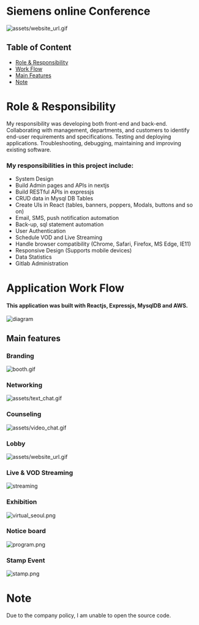 # Siemens online Conference
![assets/website_url.gif](assets/website_url.gif)
## Table of Content

<!-- - [Role & Responsibility](#Role--Responsibility)
- [Work Flow](#Application-Work-Flow)
- [Demo](#Demo)
- [Project Description](#Project-Description)
- [Main Features](#Main-features)
- [Achievement](#Achievement)
- [Note](#note) -->

- [Role & Responsibility](#Role--Responsibility)
- [Work Flow](#Application-Work-Flow)
- [Main Features](#Main-features)
- [Note](#note)

# Role & Responsibility

My responsibility was developing both front-end and back-end. Collaborating with management, departments, and customers to identify end-user requirements and specifications. Testing and deploying applications. Troubleshooting, debugging, maintaining and improving existing software.

### My responsibilities in this project include:

- System Design
- Build Admin pages and APIs in nextjs
- Build RESTful APIs in expressjs
- CRUD data in Mysql DB Tables
- Create UIs in React (tables, banners, poppers, Modals, buttons and so on)
- Email, SMS, push notification automation
- Back-up, sql statement automation
- User Authentication
- Schedule VOD and Live Streaming
- Handle browser compatibility (Chrome, Safari, Firefox, MS Edge, IE11)
- Responsive Design (Supports mobile devices)
- Data Statistics
- Gitlab Administration
<!-- - Implement Video chat
- Implement Text chat -->
<!-- - Help Center embedding & Technical Support during the event -->


# Application Work Flow

#### This application was built with Reactjs, Expressjs, MysqlDB and AWS.

![diagram](assets/diagram.png)

<!-- # Demo

### Website URL

#### [Website URL](http://virtualseoul.or.kr/)

[![website url](assets/website_url.gif)](https://www.youtube.com/watch?v=ksBnRT1f2Ak&t=2s)

While we always allow access to this website, we have closed most of its features since it is not the period of the Event.

### Recording

- [Seoul Map](https://www.youtube.com/watch?v=6EdqKznxncA)
- [LIVE Streaming demo](https://www.youtube.com/watch?v=a9wX4MSkSyg)
- [Video Chat](https://www.youtube.com/watch?v=edzgNn5f5yQ) -->

<!-- # Project Description

This web application was used for the Online Conference held by [Siemens](https://www.siemens.com/global/en.html), Multinational corporation headquartered in Munich, Germany.

- Logged users per day: 2,000 ~ 3,000
- Accessed in: 5 countries
- Accessed by: Desktop, Mobile device, Labtop, Tablet
- Accessed on: Chrome, IE, Firefox, Safari, Edge -->

## Main features

### Branding

![booth.gif](assets/booth.gif)

### Networking

![assets/text_chat.gif](assets/text_chat.gif)

### Counseling

![assets/video_chat.gif](assets/video_chat.gif)

### Lobby

![assets/website_url.gif](assets/website_url.gif)

### Live & VOD Streaming

![streaming](assets/live_streaming.gif)

### Exhibition

![virtual_seoul.png](assets/exhibition.png)

### Notice board

![program.png](assets/program.png)

### Stamp Event

![stamp.png](assets/stamp.png)

<!--
### This application feels like a real event and offers almost all features that offline events do. -->

<!--

# Achievement

### I've become familiar with Linux terminal.

### I learned how to talk to client, manage schedule and datas -->
<!--
## This project motivated me to build a reactjs open-source library

[Link To My Crontab library](https://www.npmjs.com/package/reactjs-crontab)

I realised building a crontab (scheduling jobs) is quite tedious and difficult to test. This motivated me to create a node open-source package, which allows you to easily build a crontab functionality. I created this package entirely on my own. There is an average of approximately 300 weekly downloads.
-->
# Note

Due to the company policy, I am unable to open the source code.
